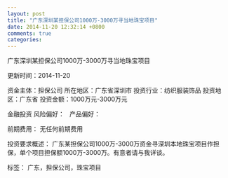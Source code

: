 ```yaml
---
layout: post
title: "广东深圳某担保公司1000万-3000万寻当地珠宝项目"
date: 2014-11-20 12:32:14 +0800
comments: true
categories: 
---
```

广东深圳某担保公司1000万-3000万寻当地珠宝项目



更新时间：2014-11-20

资金主体：担保公司
所在地区：广东省深圳市
投资行业：纺织服装饰品
投资地区：广东省
投资金额：1000万元-3000万元

金融投资
风险偏好：
                             
                                                                                产品偏好：

前期费用：
无任何前期费用

投资要求概述：
广东某担保公司1000万-3000万资金寻深圳本地珠宝项目作担保，单个项目担保额1000万-3000万。有意者请与我详谈。

标签：
广东，担保公司，珠宝项目

